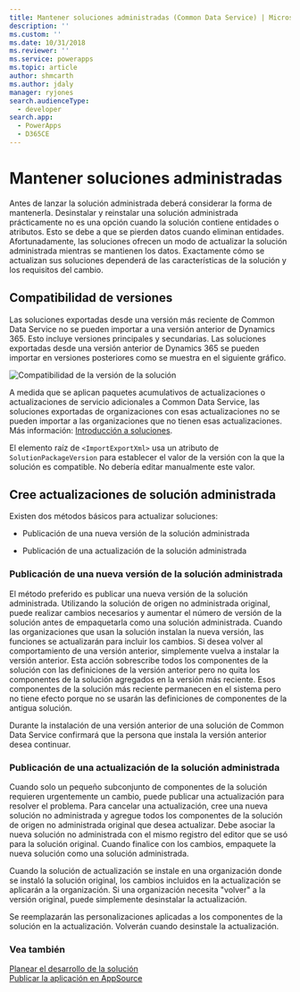 ```yaml
---
title: Mantener soluciones administradas (Common Data Service) | Microsoft Docs
description: ''
ms.custom: ''
ms.date: 10/31/2018
ms.reviewer: ''
ms.service: powerapps
ms.topic: article
author: shmcarth
ms.author: jdaly
manager: ryjones
search.audienceType:
  - developer
search.app:
  - PowerApps
  - D365CE
---
```

# <a name="maintain-managed-solutions"></a>Mantener soluciones administradas

Antes de lanzar la solución administrada deberá considerar la forma de mantenerla. Desinstalar y reinstalar una solución administrada prácticamente no es una opción cuando la solución contiene entidades o atributos. Esto se debe a que se pierden datos cuando eliminan entidades. Afortunadamente, las soluciones ofrecen un modo de actualizar la solución administrada mientras se mantienen los datos. Exactamente cómo se actualizan sus soluciones dependerá de las características de la solución y los requisitos del cambio.  

<a name="BKMK_VersionCompatibilty"></a>   

## <a name="version-compatibility"></a>Compatibilidad de versiones  
 Las soluciones exportadas desde una versión más reciente de Common Data Service no se pueden importar a una versión anterior de Dynamics 365. Esto incluye versiones principales y secundarias. Las soluciones exportadas desde una versión anterior de Dynamics 365 se pueden importar en versiones posteriores como se muestra en el siguiente gráfico.  
  
![Compatibilidad de la versión de la solución](media/crm_v9.0_solution_compatibility_chart.png)
  
 A medida que se aplican paquetes acumulativos de actualizaciones o actualizaciones de servicio adicionales a Common Data Service, las soluciones exportadas de organizaciones con esas actualizaciones no se pueden importar a las organizaciones que no tienen esas actualizaciones. Más información: [Introducción a soluciones](introduction-solutions.md).  
  
 El elemento raíz de `<ImportExportXml>` usa un atributo de `SolutionPackageVersion` para establecer el valor de la versión con la que la solución es compatible. No debería editar manualmente este valor.  
  
<a name="BKMK_CreateManagedSolutionUpdates"></a>   
## <a name="create-managed-solution-updates"></a>Cree actualizaciones de solución administrada  
 Existen dos métodos básicos para actualizar soluciones:  
  
-   Publicación de una nueva versión de la solución administrada  
  
-   Publicación de una actualización de la solución administrada  
  
<a name="BKMK_ReleaseANewVersion"></a>   
### <a name="release-a-new-version-of-your-managed-solution"></a>Publicación de una nueva versión de la solución administrada  
 El método preferido es publicar una nueva versión de la solución administrada. Utilizando la solución de origen no administrada original, puede realizar cambios necesarios y aumentar el número de versión de la solución antes de empaquetarla como una solución administrada. Cuando las organizaciones que usan la solución instalan la nueva versión, las funciones se actualizarán para incluir los cambios. Si desea volver al comportamiento de una versión anterior, simplemente vuelva a instalar la versión anterior. Esta acción sobrescribe todos los componentes de la solución con las definiciones de la versión anterior pero no quita los componentes de la solución agregados en la versión más reciente. Esos componentes de la solución más reciente permanecen en el sistema pero no tiene efecto porque no se usarán las definiciones de componentes de la antigua solución.  
  
 Durante la instalación de una versión anterior de una solución de Common Data Service confirmará que la persona que instala la versión anterior desea continuar.  
<a name="BKMK_ReleaseAnUpdate"></a>   
### <a name="release-an-update-for-your-managed-solution"></a>Publicación de una actualización de la solución administrada  
 Cuando solo un pequeño subconjunto de componentes de la solución requieren urgentemente un cambio, puede publicar una actualización para resolver el problema. Para cancelar una actualización, cree una nueva solución no administrada y agregue todos los componentes de la solución de origen no administrada original que desea actualizar. Debe asociar la nueva solución no administrada con el mismo registro del editor que se usó para la solución original. Cuando finalice con los cambios, empaquete la nueva solución como una solución administrada.  
  
 Cuando la solución de actualización se instale en una organización donde se instaló la solución original, los cambios incluidos en la actualización se aplicarán a la organización. Si una organización necesita "volver" a la versión original, puede simplemente desinstalar la actualización.  
  
 Se reemplazarán las personalizaciones aplicadas a los componentes de la solución en la actualización. Volverán cuando desinstale la actualización.  
  
### <a name="see-also"></a>Vea también  
 [Planear el desarrollo de la solución](/dynamics365/customer-engagement/developer/plan-solution-development)   
 [Publicar la aplicación en AppSource](publish-app-appsource.md)
